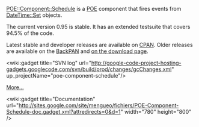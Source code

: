 [POE::Component::Schedule](http://search.cpan.org/dist/POE-Component-Schedule/lib/POE/Component/Schedule.pm) is a [POE](http://search.cpan.org/dist/POE/lib/POE.pm) component that fires events from [DateTime::Set](http://search.cpan.org/dist/DateTime-Set/lib/DateTime/Set.pm) objects.

The current version 0.95 is stable. It has an extended testsuite that covers 94.5% of the code.

Latest stable and developer releases are available on [CPAN](http://search.cpan.org/dist/POE-Component-Schedule/). Older releases are available on the [BackPAN](http://backpan.perl.org/authors/id/D/DO/DOLMEN/) and [on the download page](http://code.google.com/p/poe-component-schedule/downloads/list?can=1).

<wiki:gadget title="SVN log" url="http://google-code-project-hosting-gadgets.googlecode.com/svn/build/prod/changes/gcChanges.xml" up\_projectName="poe-component-schedule"/>

[More…](http://code.google.com/p/poe-component-schedule/source/list)

&lt;wiki:gadget title="Documentation" url="http://sites.google.com/site/mengueo/fichiers/POE-Component-Schedule-doc.gadget.xml?attredirects=0&d=1" width="780" height="800" /&gt;
